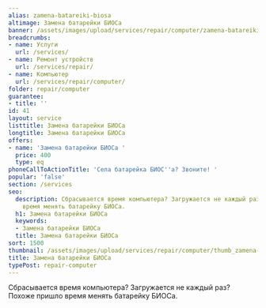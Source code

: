 ```yaml
---
alias: zamena-batareiki-biosa
altimage: Замена батарейки БИОСа
banner: /assets/images/upload/services/repair/computer/zamena-batareiki-biosa.jpg
breadcrumbs:
- name: Услуги
  url: /services/
- name: Ремонт устройств
  url: /services/repair/
- name: Компьютер
  url: /services/repair/computer/
folder: repair/computer
guarantee:
- title: ''
id: 41
layout: service
listtitle: Замена батарейки БИОСа
longtitle: Замена батарейки БИОСа
offers:
- name: 'Замена батарейки БИОСа '
  price: 400
  type: eq
phoneCallToActionTitle: 'Села батарейка БИОС''а? Звоните! '
popular: 'false'
section: /services
seo:
  description: Сбрасывается время компьютера? Загружается не каждый раз? Похоже пришло
    время менять батарейку БИОСа.
  h1: Замена батарейки БИОСа
  keywords:
  - Замена батарейки БИОСа
  title: Замена батарейки БИОСа
sort: 1500
thumbnail: /assets/images/upload/services/repair/computer/thumb_zamena-batareiki-biosa.jpg
title: Замена батарейки БИОСа
typePost: repair-computer
---
```

Сбрасывается время компьютера? Загружается не каждый раз? Похоже пришло время менять батарейку БИОСа.
